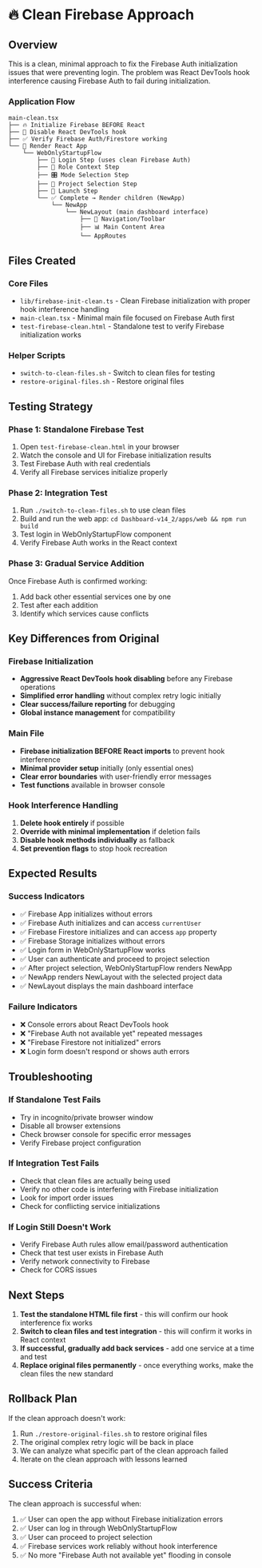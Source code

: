 # 🔥 Clean Firebase Approach

## Overview

This is a clean, minimal approach to fix the Firebase Auth initialization issues that were preventing login. The problem was React DevTools hook interference causing Firebase Auth to fail during initialization.

### Application Flow

```
main-clean.tsx
├── 🔥 Initialize Firebase BEFORE React
├── 🚫 Disable React DevTools hook
├── ✅ Verify Firebase Auth/Firestore working
└── 📱 Render React App
    └── WebOnlyStartupFlow
        ├── 🔐 Login Step (uses clean Firebase Auth)
        ├── 🎯 Role Context Step
        ├── 🎛️ Mode Selection Step
        ├── 📁 Project Selection Step
        ├── 🚀 Launch Step
        └── ✅ Complete → Render children (NewApp)
            └── NewApp
                └── NewLayout (main dashboard interface)
                    ├── 🧭 Navigation/Toolbar
                    ├── 📊 Main Content Area
                    └── AppRoutes
```

## Files Created

### Core Files
- `lib/firebase-init-clean.ts` - Clean Firebase initialization with proper hook interference handling
- `main-clean.tsx` - Minimal main file focused on Firebase Auth first
- `test-firebase-clean.html` - Standalone test to verify Firebase initialization works

### Helper Scripts
- `switch-to-clean-files.sh` - Switch to clean files for testing
- `restore-original-files.sh` - Restore original files

## Testing Strategy

### Phase 1: Standalone Firebase Test
1. Open `test-firebase-clean.html` in your browser
2. Watch the console and UI for Firebase initialization results
3. Test Firebase Auth with real credentials
4. Verify all Firebase services initialize properly

### Phase 2: Integration Test
1. Run `./switch-to-clean-files.sh` to use clean files
2. Build and run the web app: `cd Dashboard-v14_2/apps/web && npm run build`
3. Test login in WebOnlyStartupFlow component
4. Verify Firebase Auth works in the React context

### Phase 3: Gradual Service Addition
Once Firebase Auth is confirmed working:
1. Add back other essential services one by one
2. Test after each addition
3. Identify which services cause conflicts

## Key Differences from Original

### Firebase Initialization
- **Aggressive React DevTools hook disabling** before any Firebase operations
- **Simplified error handling** without complex retry logic initially
- **Clear success/failure reporting** for debugging
- **Global instance management** for compatibility

### Main File
- **Firebase initialization BEFORE React imports** to prevent hook interference
- **Minimal provider setup** initially (only essential ones)
- **Clear error boundaries** with user-friendly error messages
- **Test functions** available in browser console

### Hook Interference Handling
1. **Delete hook entirely** if possible
2. **Override with minimal implementation** if deletion fails
3. **Disable hook methods individually** as fallback
4. **Set prevention flags** to stop hook recreation

## Expected Results

### Success Indicators
- ✅ Firebase App initializes without errors
- ✅ Firebase Auth initializes and can access `currentUser`
- ✅ Firebase Firestore initializes and can access `app` property
- ✅ Firebase Storage initializes without errors
- ✅ Login form in WebOnlyStartupFlow works
- ✅ User can authenticate and proceed to project selection
- ✅ After project selection, WebOnlyStartupFlow renders NewApp
- ✅ NewApp renders NewLayout with the selected project data
- ✅ NewLayout displays the main dashboard interface

### Failure Indicators
- ❌ Console errors about React DevTools hook
- ❌ "Firebase Auth not available yet" repeated messages
- ❌ "Firebase Firestore not initialized" errors
- ❌ Login form doesn't respond or shows auth errors

## Troubleshooting

### If Standalone Test Fails
- Try in incognito/private browser window
- Disable all browser extensions
- Check browser console for specific error messages
- Verify Firebase project configuration

### If Integration Test Fails
- Check that clean files are actually being used
- Verify no other code is interfering with Firebase initialization
- Look for import order issues
- Check for conflicting service initializations

### If Login Still Doesn't Work
- Verify Firebase Auth rules allow email/password authentication
- Check that test user exists in Firebase Auth
- Verify network connectivity to Firebase
- Check for CORS issues

## Next Steps

1. **Test the standalone HTML file first** - this will confirm our hook interference fix works
2. **Switch to clean files and test integration** - this will confirm it works in React context
3. **If successful, gradually add back services** - add one service at a time and test
4. **Replace original files permanently** - once everything works, make the clean files the new standard

## Rollback Plan

If the clean approach doesn't work:
1. Run `./restore-original-files.sh` to restore original files
2. The original complex retry logic will be back in place
3. We can analyze what specific part of the clean approach failed
4. Iterate on the clean approach with lessons learned

## Success Criteria

The clean approach is successful when:
1. ✅ User can open the app without Firebase initialization errors
2. ✅ User can log in through WebOnlyStartupFlow
3. ✅ User can proceed to project selection
4. ✅ Firebase services work reliably without hook interference
5. ✅ No more "Firebase Auth not available yet" flooding in console
